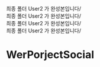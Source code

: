최종 폴더 User2 가 완성본입니다/<br/>
최종 폴더 User2 가 완성본입니다/<br/>
최종 폴더 User2 가 완성본입니다/<br/>
최종 폴더 User2 가 완성본입니다/<br/>


WerPorjectSocial
================